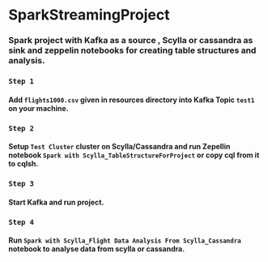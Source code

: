 # SparkStreamingProject

### Spark project with Kafka as a source , Scylla or cassandra as sink and zeppelin notebooks for creating table structures and analysis. 

### `Step 1`

#### Add `flights1000.csv` given in resources directory into Kafka Topic `test1` on your machine.

### `Step 2`

#### Setup `Test Cluster` cluster on Scylla/Cassandra and run Zepellin notebook `Spark with Scylla_TableStructureForProject` or copy cql from it to cqlsh.

### `Step 3`

#### Start Kafka and run project.

### `Step 4`

#### Run `Spark with Scylla_Flight Data Analysis From Scylla_Cassandra` notebook to analyse data from scylla or cassandra.
